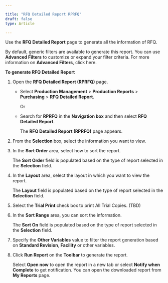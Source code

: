 ```yaml
---

title: "RFQ Detailed Report RPRFQ"
draft: false
type: Article

---
```


Use the **RFQ Detailed Report** page to generate all the information of RFQ.

By default, generic filters are available to generate this report. You can use **Advanced Filters** to customize or expand your filter criteria. For more information on **Advanced Filters**, click here.

**To generate RFQ Detailed Report**

1. Open the **RFQ Detailed Report (RPRFQ)** page.

    - Select **Production Management** > **Production Reports** > **Purchasing** > **RFQ Detailed Report**.

        Or

    - Search for **RPRFQ** in the **Navigation box** and then select **RFQ Detailed Report**.

       The **RFQ Detailed Report (RPRFQ)** page appears.

2. From the **Selection** box, select the information you want to view.

3. In the **Sort Order** area, select how to sort the report.

    The **Sort Order** field is populated based on the type of report selected in the **Selection** field.

4. In the **Layout** area, select the layout in which you want to view the report.

    The **Layout** field is populated based on the type of report selected in the **Selection** field.

5. Select the **Trial Print** check box to print All Trial Copies. (TBD)

6. In the **Sort Range** area, you can sort the information.

    The **Sort On** field is populated based on the type of report selected in the **Selection** field.

7. Specify the **Other Variables** value to filter the report generation based on **Standard Revision**, **Facility** or other variables.

8. Click **Run Report** on the **Toolbar** to generate the report.

    Select **Open now** to open the report in a new tab or select **Notify when Complete** to get notification. You can open the downloaded report from **My Reports** page.